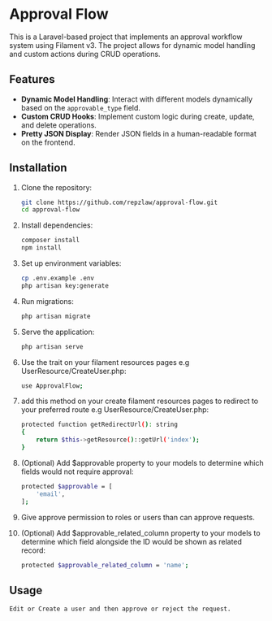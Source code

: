 # Approval Flow

This is a Laravel-based project that implements an approval workflow system using Filament v3. The project allows for dynamic model handling and custom actions during CRUD operations.

## Features

- **Dynamic Model Handling**: Interact with different models dynamically based on the `approvable_type` field.
- **Custom CRUD Hooks**: Implement custom logic during create, update, and delete operations.
- **Pretty JSON Display**: Render JSON fields in a human-readable format on the frontend.

## Installation

1. Clone the repository:
    ```sh
    git clone https://github.com/repzlaw/approval-flow.git
    cd approval-flow
    ```

2. Install dependencies:
    ```sh
    composer install
    npm install
    ```

3. Set up environment variables:
    ```sh
    cp .env.example .env
    php artisan key:generate
    ```

4. Run migrations:
    ```sh
    php artisan migrate
    ```

5. Serve the application:
    ```sh
    php artisan serve
    ```

6. Use the trait on your filament resources pages e.g UserResource/CreateUser.php:
    ```sh
    use ApprovalFlow;
    ```

7. add this method on your create filament resources pages to redirect to your preferred route e.g UserResource/CreateUser.php:
    ```sh
    protected function getRedirectUrl(): string
    {
        return $this->getResource()::getUrl('index');
    }
    ```

8. (Optional) Add $approvable property to your models to determine which fields would not require approval:
    ```sh
    protected $approvable = [
        'email',
    ];
    ```

9. Give approve permission to roles or users than can approve requests.

10. (Optional) Add $approvable_related_column property to your models to determine which field alongside the ID would be shown as related record:
    ```sh
    protected $approvable_related_column = 'name';
    ```

## Usage
    Edit or Create a user and then approve or reject the request.
